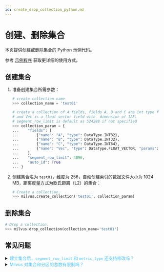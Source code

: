```yaml
---
id: create_drop_collection_python.md
---
```


# 创建、删除集合

本页提供创建或删除集合的 Python 示例代码。

<div class="alert note">
参考 <a href="https://github.com/milvus-io/pymilvus/tree/0.3.0/examples">示例程序</a> 获取更详细的使用方式。
</div>

## 创建集合

1. 准备创建集合所需参数：

   ```python
   # create collection name
   >>> collection_name = 'test01'
   
   # create a collection of 4 fields, fields A, B and C are int type fields
   # and Vec is a float vector field with  dimension of 128.
   # segment_row_limit is default as 524288 if not specified
   >>> collection_param = {
   ...    "fields": [
   ...        {"name": "A", "type": DataType.INT32},
   ...        {"name": "B", "type": DataType.INT32},
   ...        {"name": "C", "type": DataType.INT64},
   ...        {"name": "Vec", "type": DataType.FLOAT_VECTOR, "params": {"dim": 128}}
   ...    ],
   ...    "segment_row_limit": 4096,
   ...    "auto_id": True
   ... }
   ```

2. 创建集合名为 `test01`，维度为 256，自动创建索引的数据文件大小为 1024 MB，距离度量方式为欧氏距离（L2）的集合：

   ```python
   # Create a collection.
   >>> milvus.create_collection('test01', collection_param)
   ```


## 删除集合

```python
# Drop a collection.
>>> milvus.drop_collection(collection_name='test01')
```

## 常见问题

<details>
<summary><font color="#4fc4f9">建立集合后，<code>segment_row_limit</code> 和 <code>metric_type</code> 还支持修改吗？</font></summary>
不支持。
</details>
<details>
<summary><font color="#4fc4f9">Milvus 对集合和分区的总数有限制吗？</font></summary>
有。二者之和不能超过 4,096。
</details>
